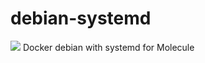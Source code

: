 # debian-systemd 

![](https://github.com/actions/jphetphoumy/workflow/Docker%20Image%20CI.svg)
Docker debian with systemd for Molecule
